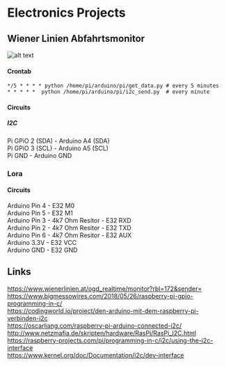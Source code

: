 # Electronics Projects
## Wiener Linien Abfahrtsmonitor
![alt text](https://github.com/gue-ni/electronics/docs/imgs/img_1.jpg "Logo Title Text 1")
#### Crontab
```
*/5 * * * * python /home/pi/arduino/pi/get_data.py # every 5 minutes
* * * * *  python /home/pi/arduino/pi/i2c_send.py  # every minute
```
#### Circuits
##### I2C
Pi GPiO 2 (SDA) - Arduino A4 (SDA)   
Pi GPiO 3 (SCL) - Arduino A5 (SCL)  
Pi GND 		- Arduino GND  

### Lora
#### Circuits
Arduino Pin 4 - E32 M0  
Arduino Pin 5 - E32 M1  
Arduino Pin 3 - 4k7 Ohm Resitor - E32 RXD  
Arduino Pin 2 - 4k7 Ohm Resitor - E32 TXD  
Arduino Pin 6 - 4k7 Ohm Resitor - E32 AUX  
Arduino 3.3V - E32 VCC   
Arduino GND - E32 GND  

## Links
https://www.wienerlinien.at/ogd_realtime/monitor?rbl=172&sender=  
https://www.bigmessowires.com/2018/05/26/raspberry-pi-gpio-programming-in-c/  
https://codingworld.io/project/den-arduino-mit-dem-raspberry-pi-verbinden-i2c  
https://oscarliang.com/raspberry-pi-arduino-connected-i2c/  
http://www.netzmafia.de/skripten/hardware/RasPi/RasPi_I2C.html  
https://raspberry-projects.com/pi/programming-in-c/i2c/using-the-i2c-interface  
https://www.kernel.org/doc/Documentation/i2c/dev-interface  

